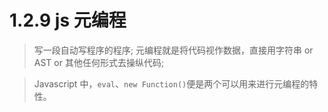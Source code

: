 # 1.2.9 js 元编程



> 写一段自动写程序的程序;
元编程就是将代码视作数据，直接用字符串 or AST or 其他任何形式去操纵代码;

>Javascript 中，`eval`、`new Function()`便是两个可以用来进行元编程的特性。
